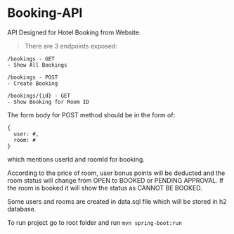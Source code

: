 # Booking-API

API Designed for Hotel Booking from Website.

> There are 3 endpoints exposed:
```
/bookings - GET
- Show All Bookings

/bookings - POST
- Create Booking

/bookings/{id} - GET
- Show Booking for Room ID
```

The form body for POST method should be in the form of:
```
{
  user: #,
  room: #
}
```
which mentions userId and roomId for booking.

According to the price of room, user bonus points will be deducted and the room status will change from OPEN to BOOKED or PENDING APPROVAL.
If the room is booked it will show the status as CANNOT BE BOOKED.

Some users and rooms are created in data.sql file which will be stored in h2 database.

To run project go to root folder and run `mvn spring-boot:run`
